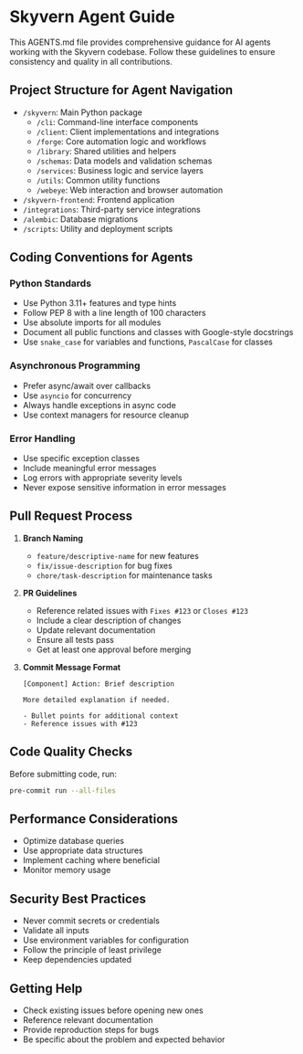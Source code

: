 # Skyvern Agent Guide
This AGENTS.md file provides comprehensive guidance for AI agents working with the Skyvern codebase. Follow these guidelines to ensure consistency and quality in all contributions.

## Project Structure for Agent Navigation

- `/skyvern`: Main Python package
  - `/cli`: Command-line interface components
  - `/client`: Client implementations and integrations
  - `/forge`: Core automation logic and workflows
  - `/library`: Shared utilities and helpers
  - `/schemas`: Data models and validation schemas
  - `/services`: Business logic and service layers
  - `/utils`: Common utility functions
  - `/webeye`: Web interaction and browser automation
- `/skyvern-frontend`: Frontend application
- `/integrations`: Third-party service integrations
- `/alembic`: Database migrations
- `/scripts`: Utility and deployment scripts

## Coding Conventions for Agents

### Python Standards

- Use Python 3.11+ features and type hints
- Follow PEP 8 with a line length of 100 characters
- Use absolute imports for all modules
- Document all public functions and classes with Google-style docstrings
- Use `snake_case` for variables and functions, `PascalCase` for classes

### Asynchronous Programming

- Prefer async/await over callbacks
- Use `asyncio` for concurrency
- Always handle exceptions in async code
- Use context managers for resource cleanup

### Error Handling

- Use specific exception classes
- Include meaningful error messages
- Log errors with appropriate severity levels
- Never expose sensitive information in error messages

## Pull Request Process

1. **Branch Naming**
   - `feature/descriptive-name` for new features
   - `fix/issue-description` for bug fixes
   - `chore/task-description` for maintenance tasks

2. **PR Guidelines**
   - Reference related issues with `Fixes #123` or `Closes #123`
   - Include a clear description of changes
   - Update relevant documentation
   - Ensure all tests pass
   - Get at least one approval before merging

3. **Commit Message Format**
   ```
   [Component] Action: Brief description
   
   More detailed explanation if needed.
   
   - Bullet points for additional context
   - Reference issues with #123
   ```

## Code Quality Checks

Before submitting code, run:
```bash
pre-commit run --all-files
```

## Performance Considerations
- Optimize database queries
- Use appropriate data structures
- Implement caching where beneficial
- Monitor memory usage

## Security Best Practices
- Never commit secrets or credentials
- Validate all inputs
- Use environment variables for configuration
- Follow the principle of least privilege
- Keep dependencies updated

## Getting Help
- Check existing issues before opening new ones
- Reference relevant documentation
- Provide reproduction steps for bugs
- Be specific about the problem and expected behavior
